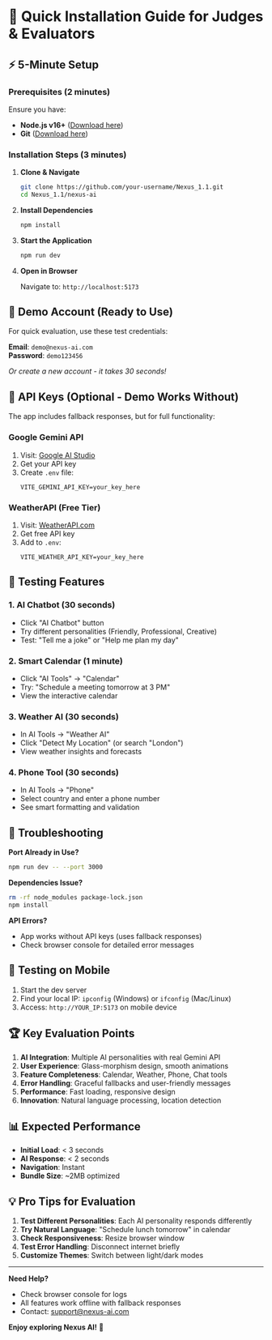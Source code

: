 # 🚀 Quick Installation Guide for Judges & Evaluators

## ⚡ 5-Minute Setup

### Prerequisites (2 minutes)
Ensure you have:
- **Node.js v16+** ([Download here](https://nodejs.org/))
- **Git** ([Download here](https://git-scm.com/))

### Installation Steps (3 minutes)

1. **Clone & Navigate**
   ```bash
   git clone https://github.com/your-username/Nexus_1.1.git
   cd Nexus_1.1/nexus-ai
   ```

2. **Install Dependencies**
   ```bash
   npm install
   ```

3. **Start the Application**
   ```bash
   npm run dev
   ```

4. **Open in Browser**
   
   Navigate to: `http://localhost:5173`

## 🎯 Demo Account (Ready to Use)

For quick evaluation, use these test credentials:

**Email**: `demo@nexus-ai.com`  
**Password**: `demo123456`

*Or create a new account - it takes 30 seconds!*

## 🔑 API Keys (Optional - Demo Works Without)

The app includes fallback responses, but for full functionality:

### Google Gemini API
1. Visit: [Google AI Studio](https://makersuite.google.com/)
2. Get your API key
3. Create `.env` file:
   ```env
   VITE_GEMINI_API_KEY=your_key_here
   ```

### WeatherAPI (Free Tier)
1. Visit: [WeatherAPI.com](https://www.weatherapi.com/)
2. Get free API key
3. Add to `.env`:
   ```env
   VITE_WEATHER_API_KEY=your_key_here
   ```

## 🧪 Testing Features

### 1. AI Chatbot (30 seconds)
- Click "AI Chatbot" button
- Try different personalities (Friendly, Professional, Creative)
- Test: "Tell me a joke" or "Help me plan my day"

### 2. Smart Calendar (1 minute)
- Click "AI Tools" → "Calendar"
- Try: "Schedule a meeting tomorrow at 3 PM"
- View the interactive calendar

### 3. Weather AI (30 seconds)
- In AI Tools → "Weather AI"
- Click "Detect My Location" (or search "London")
- View weather insights and forecasts

### 4. Phone Tool (30 seconds)
- In AI Tools → "Phone"
- Select country and enter a phone number
- See smart formatting and validation

## 🐛 Troubleshooting

**Port Already in Use?**
```bash
npm run dev -- --port 3000
```

**Dependencies Issue?**
```bash
rm -rf node_modules package-lock.json
npm install
```

**API Errors?**
- App works without API keys (uses fallback responses)
- Check browser console for detailed error messages

## 📱 Testing on Mobile

1. Start the dev server
2. Find your local IP: `ipconfig` (Windows) or `ifconfig` (Mac/Linux)
3. Access: `http://YOUR_IP:5173` on mobile device

## 🏆 Key Evaluation Points

1. **AI Integration**: Multiple AI personalities with real Gemini API
2. **User Experience**: Glass-morphism design, smooth animations
3. **Feature Completeness**: Calendar, Weather, Phone, Chat tools
4. **Error Handling**: Graceful fallbacks and user-friendly messages
5. **Performance**: Fast loading, responsive design
6. **Innovation**: Natural language processing, location detection

## 📊 Expected Performance

- **Initial Load**: < 3 seconds
- **AI Response**: < 2 seconds
- **Navigation**: Instant
- **Bundle Size**: ~2MB optimized

## 💡 Pro Tips for Evaluation

1. **Test Different Personalities**: Each AI personality responds differently
2. **Try Natural Language**: "Schedule lunch tomorrow" in calendar
3. **Check Responsiveness**: Resize browser window
4. **Test Error Handling**: Disconnect internet briefly
5. **Customize Themes**: Switch between light/dark modes

---

**Need Help?** 
- Check browser console for logs
- All features work offline with fallback responses
- Contact: [support@nexus-ai.com](mailto:support@nexus-ai.com)

**Enjoy exploring Nexus AI!** 🚀 